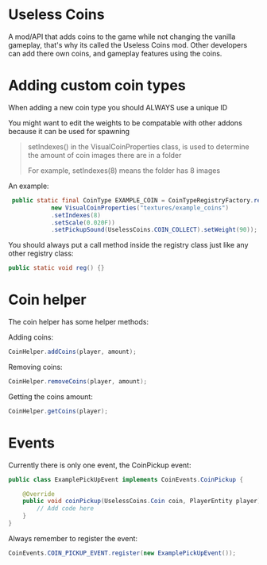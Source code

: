 # Useless Coins
A mod/API that adds coins to the game while not changing the vanilla gameplay, 
that's why its called the Useless Coins mod. Other developers can add there own coins,
and gameplay features using the coins.

# Adding custom coin types
When adding a new coin type you should ALWAYS use a unique ID

You might want to edit the weights to be compatable with other addons because it can be used for spawning

>setIndexes() in the VisualCoinProperties class, is used to determine the amount of coin images there are in a folder
>
>For example, setIndexes(8) means the folder has 8 images

An example:

``` Java
 public static final CoinType EXAMPLE_COIN = CoinTypeRegistryFactory.register(1241, new CoinType().setVisualCoinProperties(
            new VisualCoinProperties("textures/example_coins")
            .setIndexes(8)
            .setScale(0.020F))
            .setPickupSound(UselessCoins.COIN_COLLECT).setWeight(90));
```

You should always put a call method inside the registry class just like any other registry class:

``` Java
public static void reg() {}
```

# Coin helper
The coin helper has some helper methods:

Adding coins:
``` Java
CoinHelper.addCoins(player, amount);
```
Removing coins:
``` Java
CoinHelper.removeCoins(player, amount);
```
Getting the coins amount:
``` Java
CoinHelper.getCoins(player);
```

# Events
Currently there is only one event, the CoinPickup event:

``` Java
public class ExamplePickUpEvent implements CoinEvents.CoinPickup {

    @Override
    public void coinPickup(UselessCoins.Coin coin, PlayerEntity player) {
        // Add code here
    }
}
```
Always remember to register the event:
``` Java
CoinEvents.COIN_PICKUP_EVENT.register(new ExamplePickUpEvent());
```
